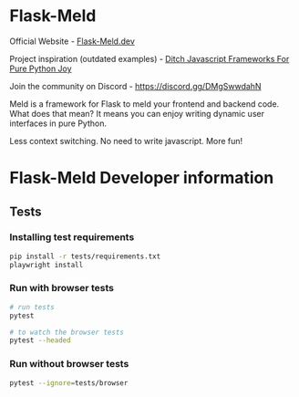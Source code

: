 # Flask-Meld

Official Website - [Flask-Meld.dev](https://www.flask-meld.dev)

Project inspiration (outdated examples) - [Ditch Javascript Frameworks For Pure Python Joy](https://michaelabrahamsen.com/posts/flask-meld-ditch-javascript-frameworks-for-pure-python-joy/) 

Join the community on Discord - https://discord.gg/DMgSwwdahN

Meld is a framework for Flask to meld your frontend and backend code. What does
that mean? It means you can enjoy writing dynamic user interfaces in pure Python.

Less context switching.
No need to write javascript.
More fun!

# Flask-Meld Developer information

## Tests

### Installing test requirements

```sh
pip install -r tests/requirements.txt
playwright install
```


### Run with browser tests

```sh
# run tests
pytest

# to watch the browser tests
pytest --headed
```

### Run without browser tests

```sh
pytest --ignore=tests/browser
```
